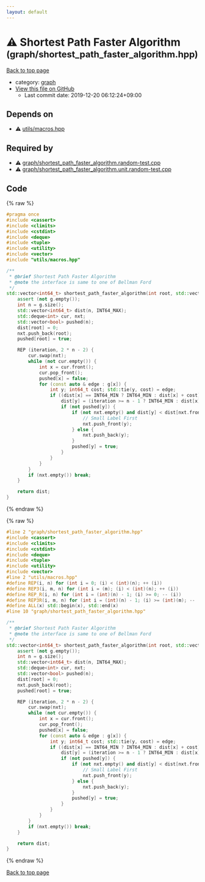 ```yaml
---
layout: default
---
```


<!-- mathjax config similar to math.stackexchange -->
<script type="text/javascript" async
  src="https://cdnjs.cloudflare.com/ajax/libs/mathjax/2.7.5/MathJax.js?config=TeX-MML-AM_CHTML">
</script>
<script type="text/x-mathjax-config">
  MathJax.Hub.Config({
    TeX: { equationNumbers: { autoNumber: "AMS" }},
    tex2jax: {
      inlineMath: [ ['$','$'] ],
      processEscapes: true
    },
    "HTML-CSS": { matchFontHeight: false },
    displayAlign: "left",
    displayIndent: "2em"
  });
</script>

<script type="text/javascript" src="https://cdnjs.cloudflare.com/ajax/libs/jquery/3.4.1/jquery.min.js"></script>
<script src="https://cdn.jsdelivr.net/npm/jquery-balloon-js@1.1.2/jquery.balloon.min.js" integrity="sha256-ZEYs9VrgAeNuPvs15E39OsyOJaIkXEEt10fzxJ20+2I=" crossorigin="anonymous"></script>
<script type="text/javascript" src="../../assets/js/copy-button.js"></script>
<link rel="stylesheet" href="../../assets/css/copy-button.css" />


# :warning: Shortest Path Faster Algorithm <small>(graph/shortest_path_faster_algorithm.hpp)</small>

<a href="../../index.html">Back to top page</a>

* category: <a href="../../index.html#f8b0b924ebd7046dbfa85a856e4682c8">graph</a>
* <a href="{{ site.github.repository_url }}/blob/master/graph/shortest_path_faster_algorithm.hpp">View this file on GitHub</a>
    - Last commit date: 2019-12-20 06:12:24+09:00




## Depends on

* :warning: <a href="../utils/macros.hpp.html">utils/macros.hpp</a>


## Required by

* :warning: <a href="shortest_path_faster_algorithm.random-test.cpp.html">graph/shortest_path_faster_algorithm.random-test.cpp</a>
* :warning: <a href="shortest_path_faster_algorithm.unit.random-test.cpp.html">graph/shortest_path_faster_algorithm.unit.random-test.cpp</a>


## Code

<a id="unbundled"></a>
{% raw %}
```cpp
#pragma once
#include <cassert>
#include <climits>
#include <cstdint>
#include <deque>
#include <tuple>
#include <utility>
#include <vector>
#include "utils/macros.hpp"

/**
 * @brief Shortest Path Faster Algorithm
 * @note the interface is same to one of Bellman Ford
 */
std::vector<int64_t> shortest_path_faster_algorithm(int root, std::vector<std::vector<std::pair<int, int64_t> > > const & g) {
    assert (not g.empty());
    int n = g.size();
    std::vector<int64_t> dist(n, INT64_MAX);
    std::deque<int> cur, nxt;
    std::vector<bool> pushed(n);
    dist[root] = 0;
    nxt.push_back(root);
    pushed[root] = true;

    REP (iteration, 2 * n - 2) {
        cur.swap(nxt);
        while (not cur.empty()) {
            int x = cur.front();
            cur.pop_front();
            pushed[x] = false;
            for (const auto & edge : g[x]) {
                int y; int64_t cost; std::tie(y, cost) = edge;
                if ((dist[x] == INT64_MIN ? INT64_MIN : dist[x] + cost) < dist[y]) {
                    dist[y] = (iteration >= n - 1 ? INT64_MIN : dist[x] + cost);
                    if (not pushed[y]) {
                        if (not nxt.empty() and dist[y] < dist[nxt.front()]) {
                            // Small Label First
                            nxt.push_front(y);
                        } else {
                            nxt.push_back(y);
                        }
                        pushed[y] = true;
                    }
                }
            }
        }
        if (nxt.empty()) break;
    }

    return dist;
}

```
{% endraw %}

<a id="bundled"></a>
{% raw %}
```cpp
#line 2 "graph/shortest_path_faster_algorithm.hpp"
#include <cassert>
#include <climits>
#include <cstdint>
#include <deque>
#include <tuple>
#include <utility>
#include <vector>
#line 2 "utils/macros.hpp"
#define REP(i, n) for (int i = 0; (i) < (int)(n); ++ (i))
#define REP3(i, m, n) for (int i = (m); (i) < (int)(n); ++ (i))
#define REP_R(i, n) for (int i = (int)(n) - 1; (i) >= 0; -- (i))
#define REP3R(i, m, n) for (int i = (int)(n) - 1; (i) >= (int)(m); -- (i))
#define ALL(x) std::begin(x), std::end(x)
#line 10 "graph/shortest_path_faster_algorithm.hpp"

/**
 * @brief Shortest Path Faster Algorithm
 * @note the interface is same to one of Bellman Ford
 */
std::vector<int64_t> shortest_path_faster_algorithm(int root, std::vector<std::vector<std::pair<int, int64_t> > > const & g) {
    assert (not g.empty());
    int n = g.size();
    std::vector<int64_t> dist(n, INT64_MAX);
    std::deque<int> cur, nxt;
    std::vector<bool> pushed(n);
    dist[root] = 0;
    nxt.push_back(root);
    pushed[root] = true;

    REP (iteration, 2 * n - 2) {
        cur.swap(nxt);
        while (not cur.empty()) {
            int x = cur.front();
            cur.pop_front();
            pushed[x] = false;
            for (const auto & edge : g[x]) {
                int y; int64_t cost; std::tie(y, cost) = edge;
                if ((dist[x] == INT64_MIN ? INT64_MIN : dist[x] + cost) < dist[y]) {
                    dist[y] = (iteration >= n - 1 ? INT64_MIN : dist[x] + cost);
                    if (not pushed[y]) {
                        if (not nxt.empty() and dist[y] < dist[nxt.front()]) {
                            // Small Label First
                            nxt.push_front(y);
                        } else {
                            nxt.push_back(y);
                        }
                        pushed[y] = true;
                    }
                }
            }
        }
        if (nxt.empty()) break;
    }

    return dist;
}

```
{% endraw %}

<a href="../../index.html">Back to top page</a>

